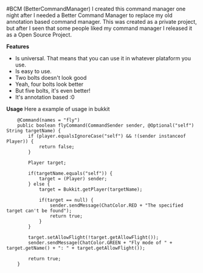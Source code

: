 #BCM (BetterCommandManager)
I created this command manager one night after I needed a Better Command Manager to replace my old annotation based command manager.
This was created as a private project, but after I seen that some people liked my command manager I released it as a Open Source Project.

**Features**
- Is universal. That means that you can use it in whatever plataform you use.
- Is easy to use.
- Two bolts doesn't look good
- Yeah, four bolts look better
- But five bolts, it's even better!
- It's annotation based :0

**Usage**
Here a example of usage in bukkit
```
    @Command(names = "fly")
    public boolean flyCommand(CommandSender sender, @Optional("self") String targetName) {
        if (player.equalsIgnoreCase("self") && !(sender instanceof Player)) {
            return false;
        }
        
        Player target;
    
        if(targetName.equals("self")) {
            target = (Player) sender;             
        } else {
            target = Bukkit.getPlayer(targetName);
            
            if(target == null) {
                sender.sendMessage(ChatColor.RED + "The specified target can't be found");
                return true;        
            }            
        }
        
        target.setAllowFlight(!target.getAllowFlight());
        sender.sendMessage(ChatColor.GREEN + "Fly mode of " + target.getName() + ": " + target.getAllowFlight());
        
        return true;    
    }
```